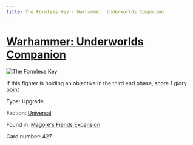 ```yaml
---
title: The Formless Key - Warhammer: Underworlds Companion
---
```


# [Warhammer: Underworlds Companion](https://guidokessels.github.io/wh-underworlds)

  

![The Formless Key](https://warhammerunderworlds.com/wp-content/uploads/sites/6/2018/03/427_ENG.png)

If this fighter is holding an objective in the third end phase, score 1 glory point

Type: Upgrade

Faction: [Universal](https://guidokessels.github.io/wh-underworlds/factions/universal)

Found in: [Magore's Fiends Expansion](https://guidokessels.github.io/wh-underworlds/locations/magores-fiends-expansion)

Card number: 427
